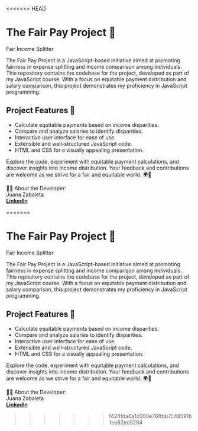 <<<<<<< HEAD
# The Fair Pay Project 🌟
Fair Income Splitter

The Fair Pay Project is a JavaScript-based initiative aimed at promoting fairness in expense splitting and income comparison among individuals. This repository contains the codebase for the project, developed as part of my JavaScript course. With a focus on equitable payment distribution and salary comparison, this project demonstrates my proficiency in JavaScript programming.

## Project Features 🚀
- Calculate equitable payments based on income disparities.
- Compare and analyze salaries to identify disparities.
- Interactive user interface for ease of use.
- Extensible and well-structured JavaScript code.
- HTML and CSS for a visually appealing presentation.

Explore the code, experiment with equitable payment calculations, and discover insights into income distribution. Your feedback and contributions are welcome as we strive for a fair and equitable world. 🌍💪

👨‍💻 About the Developer:
<br>
Juana Zabaleta
<br>
**[LinkedIn](https://www.linkedin.com/in/juanazabaleta/)**

=======
# The Fair Pay Project 🌟
Fair Income Splitter

The Fair Pay Project is a JavaScript-based initiative aimed at promoting fairness in expense splitting and income comparison among individuals. This repository contains the codebase for the project, developed as part of my JavaScript course. With a focus on equitable payment distribution and salary comparison, this project demonstrates my proficiency in JavaScript programming.

## Project Features 🚀
- Calculate equitable payments based on income disparities.
- Compare and analyze salaries to identify disparities.
- Interactive user interface for ease of use.
- Extensible and well-structured JavaScript code.
- HTML and CSS for a visually appealing presentation.

Explore the code, experiment with equitable payment calculations, and discover insights into income distribution. Your feedback and contributions are welcome as we strive for a fair and equitable world. 🌍💪

👨‍💻 About the Developer:
<br>
Juana Zabaleta
<br>
**[LinkedIn](https://www.linkedin.com/in/juanazabaleta/)**

>>>>>>> f424fda6a1c000e76ffbb7c48591b1ee82ec0294
